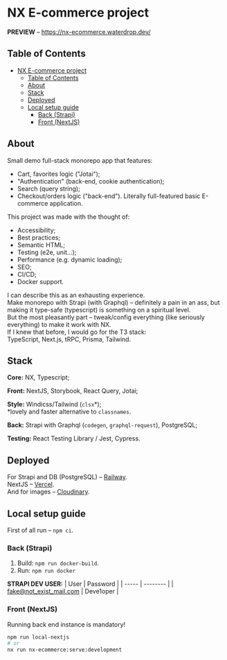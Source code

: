 # NX E-commerce project

**PREVIEW** – https://nx-ecommerce.waterdrop.dev/

## Table of Contents

- [NX E-commerce project](#nx-e-commerce-project)
  - [Table of Contents](#table-of-contents)
  - [About](#about)
  - [Stack](#stack)
  - [Deployed](#deployed)
  - [Local setup guide](#local-setup-guide)
    - [Back (Strapi)](#back-strapi)
    - [Front (NextJS)](#front-nextjs)

## About

Small demo full-stack monorepo app that features:

- Cart, favorites logic ("Jotai");
- "Authentication" (back-end, cookie authentication);
- Search (query string);
- Checkout/orders logic ("back-end").
  Literally full-featured basic E-commerce application.

This project was made with the thought of:

- Accessibility;
- Best practices;
- Semantic HTML;
- Testing (e2e, unit...);
- Performance (e.g. dynamic loading);
- SEO;
- CI/CD;
- Docker support.

I can describe this as an exhausting experience.<br/>
Make monorepo with Strapi (with Graphql) – definitely a pain in an ass, but making it type-safe (typescript) is something on a spiritual level.<br/>
But the most pleasantly part – tweak/config everything (like seriously everything) to make it work with NX.<br/>
If I knew that before, I would go for the T3 stack:<br>TypeScript, Next.js, tRPC, Prisma, Tailwind.

## Stack

**Core:** NX, Typescript;

**Front:** NextJS, Storybook, React Query, Jotai;

**Style:** Windicss/Tailwind (`clsx`*);<br/>
*lovely and faster alternative to `classnames`.

**Back:** Strapi with Graphql (`codegen`, `graphql-request`), PostgreSQL;

**Testing:** React Testing Library / Jest, Cypress.

## Deployed

For Strapi and DB (PostgreSQL) – [Railway](https://railway.app).<br/>
NextJS – [Vercel](https://vercel.com).<br/>
And for images – [Cloudinary](https://cloudinary.com).

## Local setup guide

First of all run – `npm ci`.

### Back (Strapi)

1. Build: `npm run docker-build`.
2. Run: `npm run docker`

**STRAPI DEV USER:**
| User | Password |
| ----- | -------- |
| fake@not_exist_mail.com | Deve1oper |

### Front (NextJS)

Running back end instance is mandatory!

```bash
npm run local-nextjs
# or
nx run nx-ecommerce:serve:development
```
